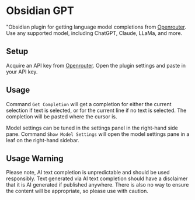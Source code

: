 # Obsidian GPT

"Obsidian plugin for getting language model completions from [Openrouter](https://openrouter.ai). Use any supported model, including ChatGPT, Claude, LLaMa, and more.

## Setup

Acquire an API key from [Openrouter](https://openrouter.ai). Open the plugin settings and paste in your API key.


## Usage

Command `Get Completion` will get a completion for either the current selection if text is selected, or for the current line if no text is selected. The completion will be pasted where the cursor is.

Model settings can be tuned in the settings panel in the right-hand side pane. Command `Show Model Settings` will open the model settings pane in a leaf on the right-hand sidebar.

## Usage Warning

Please note, AI text completion is unpredictable and should be used responsibly. Text generated via AI text completion should have a disclaimer that it is AI generated if published anywhere. There is also no way to ensure the content will be appropriate, so please use with caution.